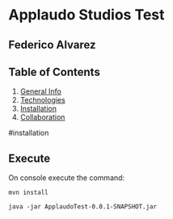 # Applaudo Studios Test 
## Federico Alvarez

## Table of Contents
1. [General Info](#general-info)
2. [Technologies](#technologies)
3. [Installation](#installation)
4. [Collaboration](#collaboration)





#installation
## Execute
On console execute the command:
```
mvn install
```
```
java -jar ApplaudoTest-0.0.1-SNAPSHOT.jar
```